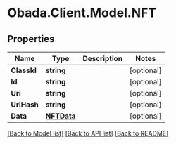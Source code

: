 
# Obada.Client.Model.NFT

## Properties

Name | Type | Description | Notes
------------ | ------------- | ------------- | -------------
**ClassId** | **string** |  | [optional] 
**Id** | **string** |  | [optional] 
**Uri** | **string** |  | [optional] 
**UriHash** | **string** |  | [optional] 
**Data** | [**NFTData**](NFTData.md) |  | [optional] 

[[Back to Model list]](../README.md#documentation-for-models)
[[Back to API list]](../README.md#documentation-for-api-endpoints)
[[Back to README]](../README.md)

